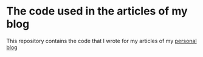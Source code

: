 # The code used in the articles of my blog
This repository contains the code that I wrote for my articles of my [personal blog](http://www.christosmonogios.com)